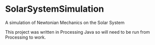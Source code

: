 # SolarSystemSimulation
A simulation of Newtonian Mechanics on the Solar System

This project was written in Processing Java so will need to be run from Processing to work.
